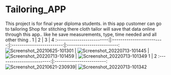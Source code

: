 # Tailoring_APP
This project is for final year diploma students. in this app customer can go to tailoring Shop for stitching there cloth tailor will save that data online through this app.. like he save measurements, type, time needed and all other thing .
1             | 2 |  3 |  4
:-------------------------:|:-------------------------:|:-------------------------:|:-------------------------:
![Screenshot_20210625-101301](https://github.com/AbhishekPawshekar/Tailoring_APP/assets/89447125/aad2ef0a-995b-4af4-a7ed-5cf7cf8bb72e) | ![Screenshot_20220713-101445](https://github.com/AbhishekPawshekar/Tailoring_APP/assets/89447125/b5acbe68-3fe0-416d-a6bf-8cc97cad0d9e) | ![Screenshot_20220713-101459](https://github.com/AbhishekPawshekar/Tailoring_APP/assets/89447125/d1046d3b-f0ed-4e7d-8d9f-c5b03e22d894) | ![Screenshot_20220713-101349](https://github.com/AbhishekPawshekar/Tailoring_APP/assets/89447125/c84d4e57-4e08-41a0-9038-71b5d7fca1ad) 
1             | 2
:-------------------------:|:-------------------------:
![Screenshot_20210621-230939](https://github.com/AbhishekPawshekar/Tailoring_APP/assets/89447125/49f7426d-fd51-4bfa-92f1-5a8db779586e)| ![Screenshot_20220713-101342](https://github.com/AbhishekPawshekar/Tailoring_APP/assets/89447125/cd8656a0-9e89-4fa8-a6f2-9c0d61fe4342)
